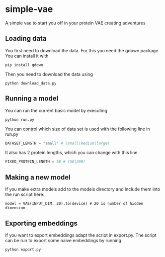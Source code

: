 # simple-vae
A simple vae to start you off in your protein VAE creating adventures

## Loading data
You first need to download the data. For this you need the gdown package. You can install it with
```
pip install gdown
```

Then you need to download the data using
```
python download_data.py
```

## Running a model

You can run the current basic model by executing
```
python run.py
```

You can control which size of data set is used with the following line in run.py
```python
DATASET_LENGTH = "small" # (small|medium|large)
```

It also has 2 protein lengths, which you can change with this line
```python
FIXED_PROTEIN_LENGTH = 50 # (50|200)
```

## Making a new model
If you make extra models add to the models directory and include them into the run script here:
```
model = VAE(INPUT_DIM, 20).to(device) # 20 is number of hidden dimension
```

## Exporting embeddings
If you want to export embeddings adapt the script in export.py. The script can be run to export some naive embeddings by running
```
python export.py
```
